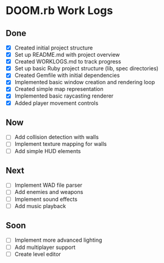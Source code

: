 # DOOM.rb Work Logs

## Done
- [x] Created initial project structure
- [x] Set up README.md with project overview
- [x] Created WORKLOGS.md to track progress
- [x] Set up basic Ruby project structure (lib, spec directories)
- [x] Created Gemfile with initial dependencies
- [x] Implemented basic window creation and rendering loop
- [x] Created simple map representation
- [x] Implemented basic raycasting renderer
- [x] Added player movement controls

## Now
- [ ] Add collision detection with walls
- [ ] Implement texture mapping for walls
- [ ] Add simple HUD elements

## Next
- [ ] Implement WAD file parser
- [ ] Add enemies and weapons
- [ ] Implement sound effects
- [ ] Add music playback

## Soon
- [ ] Implement more advanced lighting
- [ ] Add multiplayer support
- [ ] Create level editor 